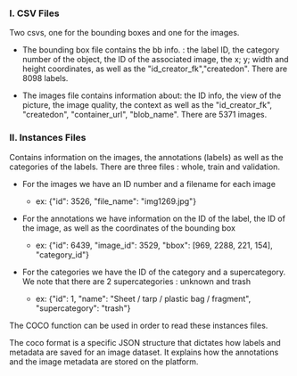 ### I. CSV Files

Two csvs, one for the bounding boxes and one for the images.

- The bounding box file contains the bb info. : the label ID, the category number of the object, the ID of the associated image, the x; y; width and height coordinates, as well as the "id_creator_fk","createdon". There are 8098 labels.

- The images file contains information about: the ID info, the view of the picture, the image quality, the context as well as the "id_creator_fk", 	"createdon", "container_url", "blob_name". There are 5371 images. 

### II. Instances Files

Contains information on the images, the annotations (labels) as well as the categories of the labels. There are three files : whole, train and validation. 

- For the images we have an ID number and a filename for each image
    - ex: {"id": 3526, "file_name": "img1269.jpg"} 

- For the annotations we have information on the ID of the label, the ID of the image, as well as the coordinates of the bounding box 
    - ex: {"id": 6439, "image_id": 3529, "bbox": [969, 2288, 221, 154], "category_id"} 

 - For the categories we have the ID of the category and a supercategory. We note that there are 2 supercategories : unknown and trash 
    - ex: {"id": 1, "name": "Sheet / tarp / plastic bag / fragment", "supercategory": "trash"} 

The COCO function can be used in order to read these instances files.

The coco format is a specific JSON structure that dictates how labels and metadata are saved for an image dataset. It explains how the annotations and the image metadata are stored on the platform. 